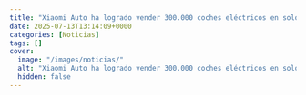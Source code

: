 ```yaml
---
title: "Xiaomi Auto ha logrado vender 300.000 coches eléctricos en solo 15 meses, una media de 647 coches al día"
date: 2025-07-13T13:14:09+0000
categories: [Noticias]
tags: []
cover:
  image: "/images/noticias/"
  alt: "Xiaomi Auto ha logrado vender 300.000 coches eléctricos en solo 15 meses, una media de 647 coches al día"
  hidden: false
---
```



